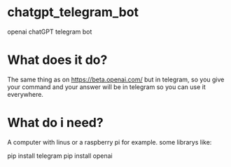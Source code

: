 # chatgpt_telegram_bot
openai chatGPT telegram bot

# What does it do?
The same thing as on https://beta.openai.com/ but in telegram, so you give your 
command and your answer will be in telegram so you can use it everywhere.

# What do i need?
A computer with linus or a raspberry pi for example.
some librarys like:

pip install telegram
pip install openai



